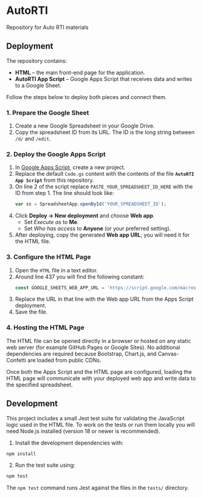 # AutoRTI
Repository for Auto RTI materials

## Deployment

The repository contains:

- **HTML** – the main front-end page for the application.
- **AutoRTI App Script** – Google Apps Script that receives data and writes to a Google Sheet.

Follow the steps below to deploy both pieces and connect them.

### 1. Prepare the Google Sheet

1. Create a new Google Spreadsheet in your Google Drive.
2. Copy the spreadsheet ID from its URL. The ID is the long string between `/d/` and `/edit`.

### 2. Deploy the Google Apps Script

1. In [Google Apps Script](https://script.google.com/), create a new project.
2. Replace the default `Code.gs` content with the contents of the file **`AutoRTI App Script`** from this repository.
3. On line 2 of the script replace `PASTE_YOUR_SPREADSHEET_ID_HERE` with the ID from step 1. The line should look like:
   ```javascript
   var ss = SpreadsheetApp.openById('YOUR_SPREADSHEET_ID');
   ```
4. Click **Deploy → New deployment** and choose **Web app**.
   - Set *Execute as* to **Me**.
   - Set *Who has access* to **Anyone** (or your preferred setting).
5. After deploying, copy the generated **Web app URL**; you will need it for the HTML file.

### 3. Configure the HTML Page

1. Open the `HTML` file in a text editor.
2. Around line 437 you will find the following constant:
   ```javascript
   const GOOGLE_SHEETS_WEB_APP_URL = 'https://script.google.com/macros/.../exec';
   ```
3. Replace the URL in that line with the Web app URL from the Apps Script deployment.
4. Save the file.

### 4. Hosting the HTML Page

The HTML file can be opened directly in a browser or hosted on any static web server (for example GitHub Pages or Google Sites). No additional dependencies are required because Bootstrap, Chart.js, and Canvas-Confetti are loaded from public CDNs.

Once both the Apps Script and the HTML page are configured, loading the HTML page will communicate with your deployed web app and write data to the specified spreadsheet.


## Development

This project includes a small Jest test suite for validating the JavaScript logic used in the HTML file. To work on the tests or run them locally you will need Node.js installed (version 18 or newer is recommended).

1. Install the development dependencies with:

```bash
npm install
```

2. Run the test suite using:

```bash
npm test
```

The `npm test` command runs Jest against the files in the `tests/` directory.
